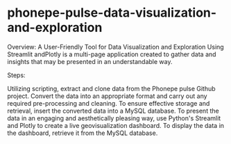 # phonepe-pulse-data-visualization-and-exploration

Overview:
A User-Friendly Tool for Data Visualization and Exploration Using Streamlit andPlotly is a multi-page application created to gather data and insights that may be presented in an understandable way.

Steps:

Utilizing scripting, extract and clone data from the Phonepe pulse Github project.
Convert the data into an appropriate format and carry out any required pre-processing and cleaning.
To ensure effective storage and retrieval, insert the converted data into a MySQL database.
To present the data in an engaging and aesthetically pleasing way, use Python's Streamlit and Plotly to create a live geovisualization dashboard.
To display the data in the dashboard, retrieve it from the MySQL database.
